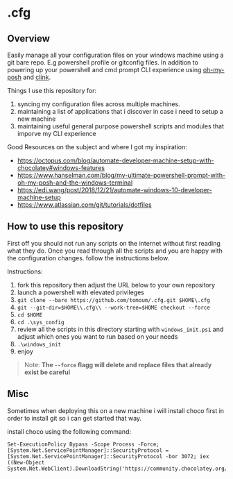 # .cfg

## Overview
Easily manage all your configuration files on your windows machine using a
git bare repo. E.g powershell profile or gitconfig files. In addition to
powering up your powershell and cmd prompt CLI experience using
[oh-my-posh](https://ohmyposh.dev/) and
[clink](https://mridgers.github.io/clink/).

Things I use this repository for:

1. syncing my configuration files across multiple machines.
2. maintaining a list of applications that i discover in case i need to
setup a new machine
3. maintaining useful general purpose powershell scripts and modules that
imporve my CLI experience

Good Resources on the subject and where I got my inspiration:

* <https://octopus.com/blog/automate-developer-machine-setup-with-chocolatey#windows-features>
* <https://www.hanselman.com/blog/my-ultimate-powershell-prompt-with-oh-my-posh-and-the-windows-terminal>
* <https://edi.wang/post/2018/12/21/automate-windows-10-developer-machine-setup>
* <https://www.atlassian.com/git/tutorials/dotfiles>


## How to use this repository

First off you should not run any scripts on the internet without first reading
what they do. Once you read through all the scripts and you are happy with the
configuration changes. follow the instructions below.

Instructions:

1. fork this repository then adjust the URL below to your own
repository
2. launch a powershell with elevated privileges
3. `git clone --bare https://github.com/tomoum/.cfg.git $HOME\.cfg`
4. `git --git-dir=$HOME\\.cfg\\ --work-tree=$HOME checkout --force`
5. `cd $HOME`
6. `cd .\sys_config`
7. review all the scripts in this directory starting with `windows_init.ps1` and adjust which
ones you want to run based on your needs
8. `.\windows_init`
9. enjoy


>Note:
>**The `--force` flagg will delete and replace files that already
exist be careful**

## Misc

Sometimes when deploying this on a new machine i will install choco first in order to install git so i can get started that way.

install choco using the following command:

```shell
Set-ExecutionPolicy Bypass -Scope Process -Force; [System.Net.ServicePointManager]::SecurityProtocol = [System.Net.ServicePointManager]::SecurityProtocol -bor 3072; iex ((New-Object System.Net.WebClient).DownloadString('https://community.chocolatey.org/install.ps1'))
```
